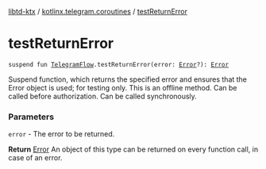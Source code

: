 [libtd-ktx](../index.md) / [kotlinx.telegram.coroutines](index.md) / [testReturnError](./test-return-error.md)

# testReturnError

`suspend fun `[`TelegramFlow`](../kotlinx.telegram.core/-telegram-flow/index.md)`.testReturnError(error: `[`Error`](https://tdlibx.github.io/td/docs/org/drinkless/td/libcore/telegram/TdApi.Error.html)`?): `[`Error`](https://tdlibx.github.io/td/docs/org/drinkless/td/libcore/telegram/TdApi.Error.html)

Suspend function, which returns the specified error and ensures that the Error object is used;
for testing only. This is an offline method. Can be called before authorization. Can be called
synchronously.

### Parameters

`error` - The error to be returned.

**Return**
[Error](https://tdlibx.github.io/td/docs/org/drinkless/td/libcore/telegram/TdApi.Error.html) An object of this type can be returned on every function call, in case of an
error.

